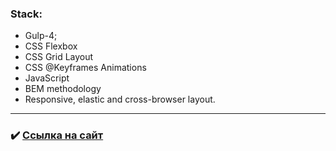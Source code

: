 ### Stack:
* Gulp-4;
* CSS Flexbox
* CSS Grid Layout
* CSS @Keyframes Animations
* JavaScript
* BEM methodology
* Responsive, elastic and cross-browser layout.

---

### :heavy_check_mark: [Ссылка на сайт](https://androfficial.github.io/Bycycle)
